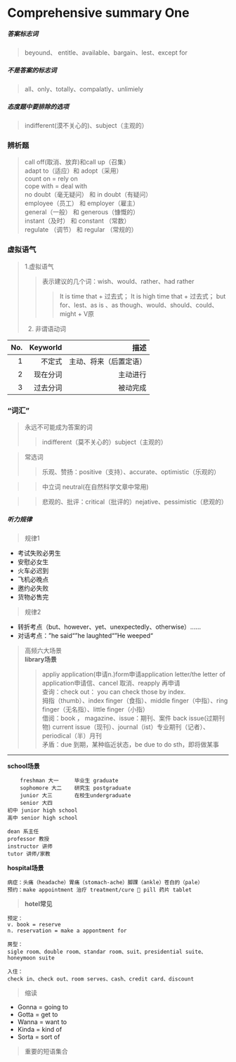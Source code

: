 Comprehensive summary One
================
##### 答案标志词
> beyound、 entitle、available、bargain、lest、except for
##### 不是答案的标志词
> all、only、totally、compalatly、unlimiely

##### 态度题中要排除的选项
> indifferent(漠不关心的)、subject（主观的）

### 辨析题

> call off(取消、放弃)和call up（召集）<br/>
> adapt to（适应）和 adopt（采用）<br/>
> count on = rely on <br/>
> cope with = deal with <br/>
> no doubt（毫无疑问） 和 in doubt（有疑问）<br/>
> employee（员工） 和 employer（雇主） <br/>
> general（一般） 和 generous（慷慨的）<br/>
> instant（及时） 和 constant （常数）<br/>
> regulate （调节） 和 regular （常规的） <br/>

### 虚拟语气
> 1.虚拟语气
> > 表示建议的几个词：wish、would、rather、had rather
> >> It is time  that  +  过去式；
> >> It is high time that  + 过去式；
> >> but for、lest、as is 、as though、would、should、could、might + V原
> 2. 非谓语动词

|No.|Keyworld|描述|
|----:|-----:|----:|
|1|不定式|主动、将来（后置定语）|
|2|现在分词|主动进行|
|3|过去分词|被动完成|

### “词汇”
>永远不可能成为答案的词<br/>
>> indifferent（莫不关心的）subject（主观的）

>常选词<br>
>> 乐观、赞扬：positive（支持）、accurate、optimistic（乐观的）

>>中立词 neutral(在自然科学文章中常用)<br/>


>> 悲观的、批评：critical（批评的）nejative、pessimistic（悲观的）



##### 听力规律

> 规律1<br/>
* 考试失败必男生<br/>
* 安慰必女生<br/>
* 火车必迟到<br/>
* 飞机必晚点<br/>
* 邀约必失败<br/>
* 货物必售完<br/>

>规律2<br/>
* 转折考点（but、however、yet、unexpectedly、otherwise）......<br/>
* 对话考点：”he said“”he laughted“”He weeped“

> 高频六大场景<br/>
**library场景**
>> appliy application(申请n.)form申请application letter/the letter of application申请信、cancel 取消、reapply 再申请<br/>
>> 查询：check out： you can check those by index.<br/>
>> 拇指（thumb）、index finger（食指）、middle finger（中指）、ring finger（无名指）、little finger（小指）<br/>
>> 借阅：book ， magazine、issue：期刊、案件
>> back issue(过期刊物) current issue（现刊）、journal（ist）专业期刊（记者）、periodical（半）月刊<br/>
>> 矛盾：due 到期，某种临近状态，be due to do sth，即将做某事


---
**school场景**<br/>
```
    freshman 大一     毕业生 graduate 
    sophomore 大二    研究生 postgraduate 
    junior 大三       在校生undergraduate
    senior 大四
初中 junior high school            
高中 senior high school

dean 系主任
professor 教授
instructor 讲师
tutor 讲师/家教
```
**hospital场景**
```
病症：头痛（headache）胃痛（stomach-ache）脚踝（ankle）苍白的（pale）
预约：make appointment 治疗 treatment/cure 💊 pill 药片 tablet
```

> **hotel常见**
```
预定： 
v. book = reserve  
n. reservation = make a appontment for

房型：
sigle room、double room、standar room、suit、presidential suite、honeymoon suite

入住：
check in、check out、room serves、cash、credit card、discount
```
> 缩读
* Gonna = going to
* Gotta = get to
* Wanna = want to
* Kinda = kind of
* Sorta = sort of

>重要的短语集合


